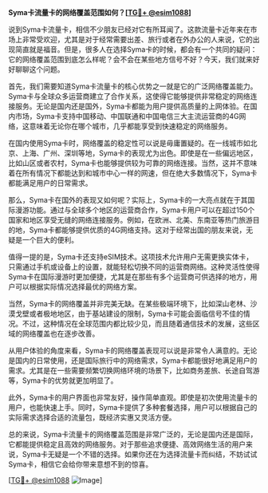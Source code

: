 **Syma卡流量卡的网络覆盖范围如何？[[TG💪+ @esim1088](https://t.me/s/esim1088)]**

说到Syma卡流量卡，相信不少朋友已经对它有所耳闻了。这款流量卡近年来在市场上非常受欢迎，尤其是对于经常需要出差、旅行或者在外办公的人来说，它的出现简直就是福音。但是，很多人在选择Syma卡的时候，都会有一个共同的疑问：它的网络覆盖范围到底怎么样呢？会不会在某些地方信号不好？今天，我们就来好好聊聊这个问题。

首先，我们需要知道Syma卡流量卡的核心优势之一就是它的广泛网络覆盖能力。Syma卡与全球众多运营商建立了合作关系，这使得它能够提供非常稳定的网络连接服务。无论是国内还是国外，Syma卡都能为用户提供高质量的上网体验。在国内市场，Syma卡支持中国移动、中国联通和中国电信三大主流运营商的4G网络，这意味着无论你在哪个城市，几乎都能享受到快速稳定的网络服务。

在国内使用Syma卡时，网络覆盖的稳定性可以说是毋庸置疑的。在一线城市如北京、上海、广州、深圳等地，Syma卡的表现尤为出色。即使是在一些偏远地区，比如山区或者农村，Syma卡也能够提供较为可靠的网络连接。当然，这并不意味着在所有情况下都能达到和城市中心一样的网速，但在绝大多数情况下，Syma卡都能满足用户的日常需求。

那么，Syma卡在国外的表现又如何呢？实际上，Syma卡的一大亮点就在于其国际漫游功能。通过与全球多个地区的运营商合作，Syma卡用户可以在超过150个国家和地区享受无缝的网络连接服务。例如，在欧洲、北美、东南亚等热门旅游目的地，Syma卡都能够提供优质的4G网络支持。这对于经常出国的朋友来说，无疑是一个巨大的便利。

值得一提的是，Syma卡还支持eSIM技术。这项技术允许用户无需更换实体卡，只需通过手机或设备上的设置，就能轻松切换不同的运营商网络。这种灵活性使得Syma卡在国际漫游时更加便捷，尤其是在那些有多个运营商可供选择的地方，用户可以根据实际情况选择最优的网络方案。

当然，Syma卡的网络覆盖并非完美无缺。在某些极端环境下，比如深山老林、沙漠戈壁或者极地地区，由于基站建设的限制，Syma卡可能会面临信号不佳的情况。不过，这种情况在全球范围内都比较少见，而且随着通信技术的发展，这些区域的网络覆盖也在逐步改善。

从用户体验的角度来看，Syma卡的网络覆盖表现可以说是非常令人满意的。无论是国内的日常使用，还是国际旅行中的网络需求，Syma卡都能很好地满足用户的需求。尤其是在一些需要频繁切换网络环境的场景下，比如商务差旅、长途自驾游等，Syma卡的优势就更加明显了。

此外，Syma卡的用户界面也非常友好，操作简单直观。即使是初次使用流量卡的用户，也能快速上手。同时，Syma卡提供了多种套餐选择，用户可以根据自己的实际需求选择合适的流量包，既经济实惠又灵活方便。

总的来说，Syma卡流量卡的网络覆盖范围是非常广泛的，无论是国内还是国际，它都能提供稳定且高效的网络服务。对于那些追求便捷、高效网络生活的用户来说，Syma卡无疑是一个不错的选择。如果你还在为选择流量卡而纠结，不妨试试Syma卡，相信它会给你带来意想不到的惊喜。

[[TG💪+ @esim1088](https://t.me/s/esim1088) ![Image](https://i.postimg.cc/4NQfJmqS/Snipaste-2025-05-13-00-14-12.png)]
